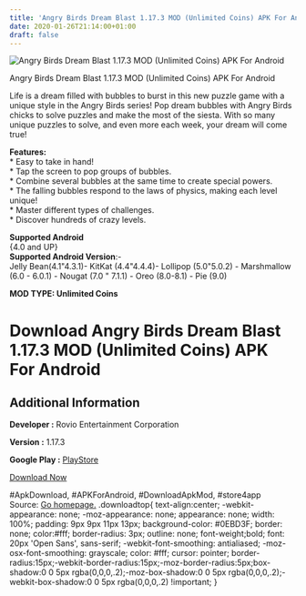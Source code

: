 ```yaml
---
title: 'Angry Birds Dream Blast 1.17.3 MOD (Unlimited Coins) APK For Android'
date: 2020-01-26T21:14:00+01:00
draft: false
---
```


![Angry Birds Dream Blast 1.17.3 MOD (Unlimited Coins) APK For Android](https://i1.wp.com/apkhome.net/wp-content/uploads/2020/01/Angry-Birds-Dream-Blast-1.17.3-MOD-Unlimited-Coins.png "Angry Birds Dream Blast 1.17.3 MOD (Unlimited Coins) APK For Android")

  

Angry Birds Dream Blast 1.17.3 MOD (Unlimited Coins) APK For Android

Life is a dream filled with bubbles to burst in this new puzzle game with a unique style in the Angry Birds series! Pop dream bubbles with Angry Birds chicks to solve puzzles and make the most of the siesta. With so many unique puzzles to solve, and even more each week, your dream will come true!

**Features:**  
\* Easy to take in hand!  
\* Tap the screen to pop groups of bubbles.  
\* Combine several bubbles at the same time to create special powers.  
\* The falling bubbles respond to the laws of physics, making each level unique!  
\* Master different types of challenges.  
\* Discover hundreds of crazy levels.

**Supported Android**  
{4.0 and UP}  
**Supported Android Version**:-  
Jelly Bean(4.1"4.3.1)- KitKat (4.4"4.4.4)- Lollipop (5.0"5.0.2) - Marshmallow (6.0 - 6.0.1) - Nougat (7.0 " 7.1.1) - Oreo (8.0-8.1) - Pie (9.0)

**MOD TYPE: Unlimited Coins**

Download Angry Birds Dream Blast 1.17.3 MOD (Unlimited Coins) APK For Android
=============================================================================

Additional Information
----------------------

**Developer :** Rovio Entertainment Corporation

**Version :** 1.17.3

**Google Play :** [PlayStore](https://play.google.com/store/apps/details?id=com.rovio.dream)

  

[Download Now](https://store4app.co/post/angry-birds-dream-blast-1-17-3-mod-unlimited-coins-apk-for-android_1580062648)

  
#ApkDownload, #APKForAndroid, #DownloadApkMod, #store4app  
Source: [Go homepage.](https://store4app.co/post/angry-birds-dream-blast-1-17-3-mod-unlimited-coins-apk-for-android_1580062648) .downloadtop{ text-align:center; -webkit-appearance: none; -moz-appearance: none; appearance: none; width: 100%; padding: 9px 9px 11px 13px; background-color: #0EBD3F; border: none; color:#fff; border-radius: 3px; outline: none; font-weight;bold; font: 20px 'Open Sans', sans-serif; -webkit-font-smoothing: antialiased; -moz-osx-font-smoothing: grayscale; color: #fff; cursor: pointer; border-radius:15px;-webkit-border-radius:15px;-moz-border-radius:5px;box-shadow:0 0 5px rgba(0,0,0,.2);-moz-box-shadow:0 0 5px rgba(0,0,0,.2);-webkit-box-shadow:0 0 5px rgba(0,0,0,.2) !important; }